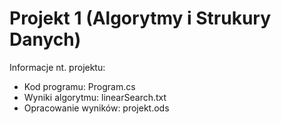 # Projekt 1 (Algorytmy i Strukury Danych)

Informacje nt. projektu:

  - Kod programu: Program.cs
  - Wyniki algorytmu: linearSearch.txt
  - Opracowanie wyników: projekt.ods
